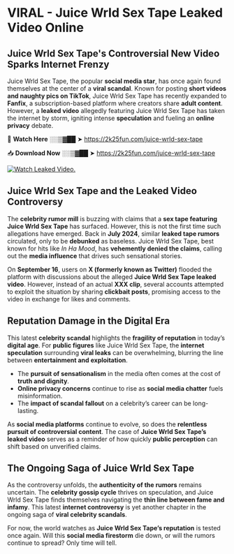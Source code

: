 # VIRAL - Juice Wrld Sex Tape Leaked Video Online

## **Juice Wrld Sex Tape's Controversial New Video Sparks Internet Frenzy**  

Juice Wrld Sex Tape, the popular **social media star**, has once again found themselves at the center of a **viral scandal**. Known for posting **short videos and naughty pics on TikTok**, Juice Wrld Sex Tape has recently expanded to **Fanfix**, a subscription-based platform where creators share **adult content**. However, a **leaked video** allegedly featuring Juice Wrld Sex Tape has taken the internet by storm, igniting intense **speculation** and fueling an **online privacy** debate.  

🔴 **Watch Here** ░░▒▓██ ➤ https://2k25fun.com/juice-wrld-sex-tape  

📥 **Download Now** ░░▒▓██ ➤ https://2k25fun.com/juice-wrld-sex-tape  

[![Watch Leaked Video.](https://miro.medium.com/v2/resize:fit:828/format:webp/1*cilzJN44JGOrTw9NJCrNHA.gif "Watch Leaked Video")](https://2k25fun.com/juice-wrld-sex-tape)

## **Juice Wrld Sex Tape and the Leaked Video Controversy**  

The **celebrity rumor mill** is buzzing with claims that a **sex tape featuring Juice Wrld Sex Tape** has surfaced. However, this is not the first time such allegations have emerged. Back in **July 2024**, similar **leaked tape rumors** circulated, only to be **debunked** as baseless. Juice Wrld Sex Tape, best known for hits like *In Ha Mood*, has **vehemently denied the claims**, calling out the **media influence** that drives such sensational stories.  

On **September 16**, users on **X (formerly known as Twitter)** flooded the platform with discussions about the alleged **Juice Wrld Sex Tape leaked video**. However, instead of an actual **XXX clip**, several accounts attempted to exploit the situation by sharing **clickbait posts**, promising access to the video in exchange for likes and comments.  

## **Reputation Damage in the Digital Era**  

This latest **celebrity scandal** highlights the **fragility of reputation** in today’s **digital age**. For **public figures** like Juice Wrld Sex Tape, the **internet speculation** surrounding **viral leaks** can be overwhelming, blurring the line between **entertainment and exploitation**.  

- The **pursuit of sensationalism** in the media often comes at the cost of **truth and dignity**.  
- **Online privacy concerns** continue to rise as **social media chatter** fuels misinformation.  
- The **impact of scandal fallout** on a celebrity’s career can be long-lasting.  

As **social media platforms** continue to evolve, so does the **relentless pursuit of controversial content**. The case of **Juice Wrld Sex Tape’s leaked video** serves as a reminder of how quickly **public perception** can shift based on unverified claims.  

## **The Ongoing Saga of Juice Wrld Sex Tape**  

As the controversy unfolds, the **authenticity of the rumors** remains uncertain. The **celebrity gossip cycle** thrives on speculation, and Juice Wrld Sex Tape finds themselves navigating the **thin line between fame and infamy**. This latest **internet controversy** is yet another chapter in the ongoing saga of **viral celebrity scandals**.  

For now, the world watches as **Juice Wrld Sex Tape’s reputation** is tested once again. Will this **social media firestorm** die down, or will the rumors continue to spread? Only time will tell.